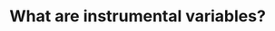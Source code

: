 # What are instrumental variables?

<!-- #work/learn -->

<!-- {BearID:350C26DA-A243-4F30-9310-0FCB8E142842-2458-000009E5993E7BC6} -->
